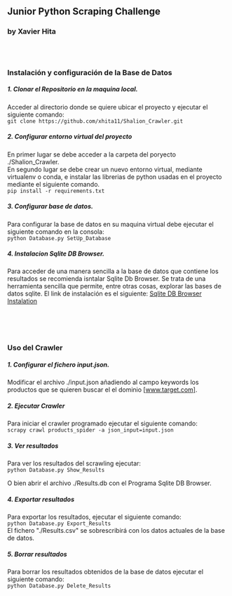 ## Junior Python Scraping Challenge
### by Xavier Hita

<br/><br/>

### Instalación y configuración de la Base de Datos
   
##### 1. Clonar el Repositorio en la maquina local.
  Acceder al directorio donde se quiere ubicar el proyecto y ejecutar el siguiente comando:<br/>
  `git clone https://github.com/xhita11/Shalion_Crawler.git`
  
##### 2. Configurar entorno virtual del proyecto
  En primer lugar se debe acceder a la carpeta del poryecto ./Shalion_Crawler.<br/>
  En segundo lugar  se debe crear un nuevo entorno virtual, mediante virtualenv o conda, e instalar las librerias de python usadas en el proyecto mediante el siguiente comando.<br/>
  `pip install -r requirements.txt` 
  
##### 3. Configurar base de datos.
Para configurar la base de datos en su maquina virtual debe ejecutar el siguiente comando en la consola:<br/>
  `python Database.py SetUp_Database`
  
##### 4. Instalacion Sqlite DB Browser.
Para acceder de una manera sencilla a la base de datos que contiene los resultados se recomienda isntalar Sqlite Db Browser. Se trata de una herramienta sencilla que permite, entre otras cosas,  explorar las bases de datos sqlite. El link de instalación es el siguiente: [Sqlite DB Browser Instalation](https://sqlitebrowser.org/dl/)
 
<br/><br/><br/>

### Uso del Crawler

##### 1. Configurar el fichero input.json.
Modificar el archivo ./input.json añadiendo al campo keywords los productos que se quieren buscar el el dominio [www.target.com]. 

##### 2. Ejecutar Crawler
Para iniciar el crawler programado ejecutar el siguiente comando:<br/>
`scrapy crawl products_spider -a json_input=input.json` 
  
##### 3. Ver resultados
Para ver los resultados del scrawling ejecutar:<br/>
`python Database.py Show_Results`<br/>

O bien abrir el archivo ./Results.db con el Programa Sqlite DB Browser.
  
##### 4. Exportar resultados
Para exportar los resultados, ejecutar el siguiente comando:<br/>
`python Database.py Export_Results`<br/>
El fichero "./Results.csv" se sobrescribirá con los datos actuales de la base de datos.
  
##### 5. Borrar resultados
Para borrar los resultados obtenidos de la base de datos ejecutar el siguiente comando:<br/>
`python Database.py Delete_Results`





